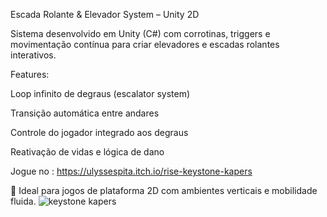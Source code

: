Escada Rolante & Elevador System – Unity 2D

Sistema desenvolvido em Unity (C#) com corrotinas, triggers e movimentação contínua para criar elevadores e escadas rolantes interativos.

Features:

Loop infinito de degraus (escalator system)

Transição automática entre andares

Controle do jogador integrado aos degraus

Reativação de vidas e lógica de dano

Jogue no : https://ulyssespita.itch.io/rise-keystone-kapers

🔗 Ideal para jogos de plataforma 2D com ambientes verticais e mobilidade fluida.
![keystone kapers](https://github.com/user-attachments/assets/e83e4640-ee49-4f25-9a0a-71fa6a23128c)

